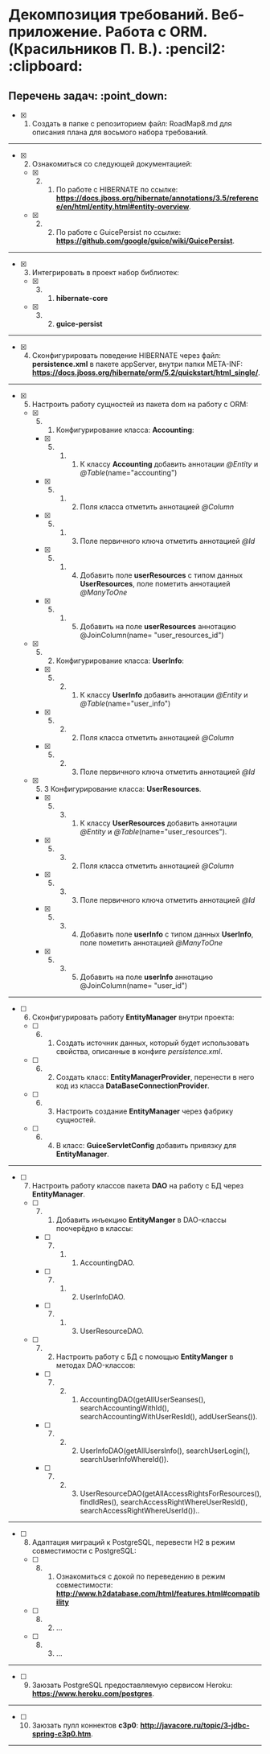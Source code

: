 <h1>Декомпозиция требований. Веб-приложение. Работа с ORM. (Красильников П. В.). :pencil2: :clipboard:</h1>
<h2>Перечень задач: :point_down:</h2>

  - [x] 1. Создать в папке с репозиторием файл: RoadMap8.md для описания плана для восьмого набора требований.

<hr>

  - [x] 2. Ознакомиться со следующей документацией:

    - [x] 2. 1. По работе с HIBERNATE по ссылке: **https://docs.jboss.org/hibernate/annotations/3.5/reference/en/html/entity.html#entity-overview**.

    - [x] 2. 2. По работе с GuicePersist по ссылке: **https://github.com/google/guice/wiki/GuicePersist**.

<hr>

  - [x] 3. Интегрировать в проект набор библиотек:

    - [x] 3. 1. **hibernate-core**

    - [x] 3. 2. **guice-persist**

<hr>

  - [x] 4. Сконфигурировать поведение HIBERNATE через файл: **persistence.xml** в пакете appServer, внутри папки META-INF: **https://docs.jboss.org/hibernate/orm/5.2/quickstart/html_single/**.

<hr>

  - [x] 5. Настроить работу сущностей из пакета dom на работу с ORM:

    - [x] 5. 1. Конфигурирование класса: **Accounting**:

        - [x] 5. 1. 1. К классу **Accounting** добавить аннотации *@Entity* и *@Table*(name="accounting")

        - [x] 5. 1. 2. Поля класса отметить аннотацией *@Column*

        - [x] 5. 1. 3. Поле первичного ключа отметить аннотацией *@Id*

        - [x] 5. 1. 4. Добавить поле **userResources** с типом данных **UserResources**, поле пометить аннотацией *@ManyToOne*

        - [x] 5. 1. 5. Добавить на поле **userResources** аннотацию @JoinColumn(name= "user_resources_id")

    - [x] 5. 2. Конфигурирование класса: **UserInfo**:

        - [x] 5. 2. 1. К классу **UserInfo** добавить аннотации *@Entity* и *@Table*(name="user_info")

        - [x] 5. 2. 2. Поля класса отметить аннотацией *@Column*

        - [x] 5. 2. 3. Поле первичного ключа отметить аннотацией *@Id*

    - [x] 5. 3 Конфигурирование класса: **UserResources**.

        - [x] 5. 3. 1. К классу **UserResources** добавить аннотации *@Entity* и *@Table*(name="user_resources").

        - [x] 5. 3. 2. Поля класса отметить аннотацией *@Column*

        - [x] 5. 3. 3. Поле первичного ключа отметить аннотацией *@Id*

        - [x] 5. 3. 4. Добавить поле **userInfo** с типом данных **UserInfo**, поле пометить аннотацией *@ManyToOne*

        - [x] 5. 3. 5. Добавить на поле **userInfo** аннотацию @JoinColumn(name= "user_id")

<hr>

  - [ ] 6. Сконфигурировать работу **EntityManager** внутри проекта:

    - [ ] 6. 1. Создать источник данных, который будет использовать свойства, описанные в конфиге *persistence.xml*.

    - [ ] 6. 2. Создать класс: **EntityManagerProvider**, перенести в него код из класса **DataBaseConnectionProvider**.

    - [ ] 6. 3. Настроить создание **EntityManager** через фабрику сущностей.

    - [ ] 6. 4. В класс: **GuiceServletConfig** добавить привязку для **EntityManager**.

<hr>

  - [ ] 7. Настроить работу классов пакета **DAO** на работу с БД через **EntityManager**.

     - [ ] 7. 1. Добавить инъекцию **EntityManger** в DAO-классы поочерёдно в классы:

        - [ ] 7. 1. 1. AccountingDAO.

        - [ ] 7. 1. 2. UserInfoDAO.

        - [ ] 7. 1. 3. UserResourceDAO.

     - [ ] 7. 2. Настроить работу с БД с помощью **EntityManger** в методах DAO-классов:

        - [ ] 7. 2. 1. AccountingDAO(getAllUserSeanses(), searchAccountingWithId(), searchAccountingWithUserResId(), addUserSeans()).

        - [ ] 7. 2. 2. UserInfoDAO(getAllUsersInfo(), searchUserLogin(), searchUserInfoWhereId()).

        - [ ] 7. 2. 3. UserResourceDAO(getAllAccessRightsForResources(), findIdRes(), searchAccessRightWhereUserResId(), searchAccessRightWhereUserId())..

<hr>

  - [ ] 8. Адаптация миграций к PostgreSQL, перевести H2 в режим совместимости с PostgreSQL:

    - [ ] 8. 1. Ознакомиться с докой по переведению в режим совместимости: **http://www.h2database.com/html/features.html#compatibility**

    - [ ] 8. 2. ...

    - [ ] 8. 3. ...

<hr>

  - [ ] 9. Заюзать PostgreSQL предоставляемую сервисом Heroku: **https://www.heroku.com/postgres**.

<hr>

  - [ ] 10. Заюзать пулл коннектов **c3p0**: **http://javacore.ru/topic/3-jdbc-spring-c3p0.htm**.

<hr>

